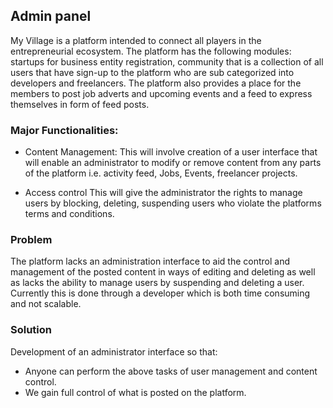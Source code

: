 ## Admin panel
My Village is a platform intended to connect all players in the entrepreneurial ecosystem. The platform has the following modules: startups for business entity registration, community that is a collection of all users that have sign-up to the platform who are sub categorized into developers and freelancers. The platform also provides a place for the members to post job adverts and upcoming events and a feed to express themselves in form of feed posts. 

### Major Functionalities:
* Content Management: This will involve creation of a user interface that will enable an administrator to modify or remove content from any parts of the platform i.e. activity feed, Jobs, Events, freelancer projects.

* Access control This will give the administrator the rights to manage users by blocking, deleting, suspending users who violate the platforms terms and conditions.

### Problem
The platform lacks an administration interface to aid the control and management of the posted content in ways of editing and deleting as well as lacks the ability to manage users by suspending and deleting a user.
Currently this is done through a developer which is both time consuming and not scalable.

### Solution
Development of an administrator interface so that:
* Anyone can perform the above tasks of user management and content control.
* We gain full control of what is posted on the platform.